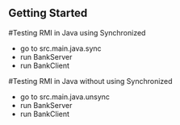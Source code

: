 ## Getting Started

#Testing RMI in Java using Synchronized
- go to src.main.java.sync
- run BankServer
- run BankClient

#Testing RMI in Java without using Synchronized
- go to src.main.java.unsync
- run BankServer
- run BankClient